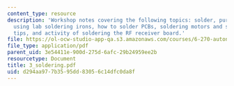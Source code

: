 ```yaml
---
content_type: resource
description: 'Workshop notes covering the following topics: solder, purchasing and
  using lab soldering irons, how to solder PCBs, soldering motors and sensors, general
  tips, and activity of soldering the RF receiver board.'
file: https://ol-ocw-studio-app-qa.s3.amazonaws.com/courses/6-270-autonomous-robot-design-competition-january-iap-2005/d294aa977b3595dd83056c14dfc0da8f_3_soldering.pdf
file_type: application/pdf
parent_uid: 3e54411e-900d-275d-6afc-29b24959ee2b
resourcetype: Document
title: 3_soldering.pdf
uid: d294aa97-7b35-95dd-8305-6c14dfc0da8f
---
```

